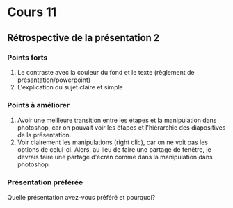 # Cours 11
## Rétrospective de la présentation 2

### Points forts

1. Le contraste avec la couleur du fond et le texte (règlement de présantation/powerpoint)
2. L'explication du sujet claire et simple

### Points à améliorer

1. Avoir une meilleure transition entre les étapes et la manipulation dans photoshop, car on pouvait voir les étapes et l'hiérarchie des diapositives de la présentation.
2. Voir clairement les manipulations (right clic), car on ne voit pas les options de celui-ci. Alors, au lieu de faire une partage de fenêtre, je devrais faire une partage d'écran comme dans la manipulation dans photoshop.

### Présentation préférée
Quelle présentation avez-vous préféré et pourquoi? 
